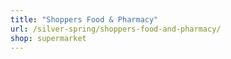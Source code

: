 ```yaml
---
title: "Shoppers Food & Pharmacy"
url: /silver-spring/shoppers-food-and-pharmacy/
shop: supermarket
---
```

